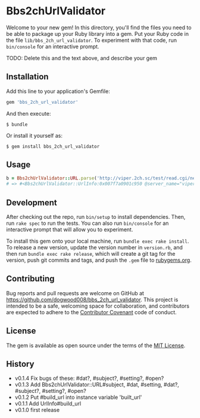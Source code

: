 # Bbs2chUrlValidator

Welcome to your new gem! In this directory, you'll find the files you need to be able to package up your Ruby library into a gem. Put your Ruby code in the file `lib/bbs_2ch_url_validator`. To experiment with that code, run `bin/console` for an interactive prompt.

TODO: Delete this and the text above, and describe your gem

## Installation

Add this line to your application's Gemfile:

```ruby
gem 'bbs_2ch_url_validator'
```

And then execute:

    $ bundle

Or install it yourself as:

    $ gem install bbs_2ch_url_validator

## Usage

```ruby
b = Bbs2chUrlValidator::URL.parse('http://viper.2ch.sc/test/read.cgi/news4vip/9990000001/')
# => #<Bbs2chUrlValidator::UrlInfo:0x007f7a0901c950 @server_name="viper", @is_open=false, @tld="sc", @board_name="news4vip", @thread_key="9990000001", @is_dat=false, @is_subject=false, @is_setting=false, @built_url="http://viper.2ch.sc/test/read.cgi/news4vip/9990000001/">
```


## Development

After checking out the repo, run `bin/setup` to install dependencies. Then, run `rake spec` to run the tests. You can also run `bin/console` for an interactive prompt that will allow you to experiment.

To install this gem onto your local machine, run `bundle exec rake install`. To release a new version, update the version number in `version.rb`, and then run `bundle exec rake release`, which will create a git tag for the version, push git commits and tags, and push the `.gem` file to [rubygems.org](https://rubygems.org).

## Contributing

Bug reports and pull requests are welcome on GitHub at https://github.com/dogwood008/bbs_2ch_url_validator. This project is intended to be a safe, welcoming space for collaboration, and contributors are expected to adhere to the [Contributor Covenant](http://contributor-covenant.org) code of conduct.


## License

The gem is available as open source under the terms of the [MIT License](http://opensource.org/licenses/MIT).

## History

- v0.1.4 Fix bugs of these: #dat?, #subject?, #setting?, #open?
- v0.1.3 Add Bbs2chUrlValidator::URL#subject, #dat, #setting, #dat?, #subject?, #setting?, #open?
- v0.1.2 Put #build_url into instance variable 'built_url'
- v0.1.1 Add UrlInfo#build_url
- v0.1.0 first release
